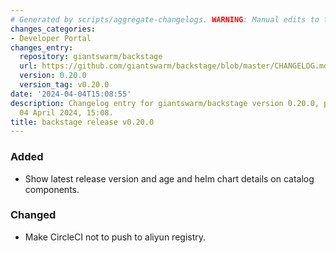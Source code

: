 ```yaml
---
# Generated by scripts/aggregate-changelogs. WARNING: Manual edits to this files will be overwritten.
changes_categories:
- Developer Portal
changes_entry:
  repository: giantswarm/backstage
  url: https://github.com/giantswarm/backstage/blob/master/CHANGELOG.md#0200---2024-04-04
  version: 0.20.0
  version_tag: v0.20.0
date: '2024-04-04T15:08:55'
description: Changelog entry for giantswarm/backstage version 0.20.0, published on
  04 April 2024, 15:08.
title: backstage release v0.20.0
---
```


### Added
- Show latest release version and age and helm chart details on catalog components.
### Changed
- Make CircleCI not to push to aliyun registry.
